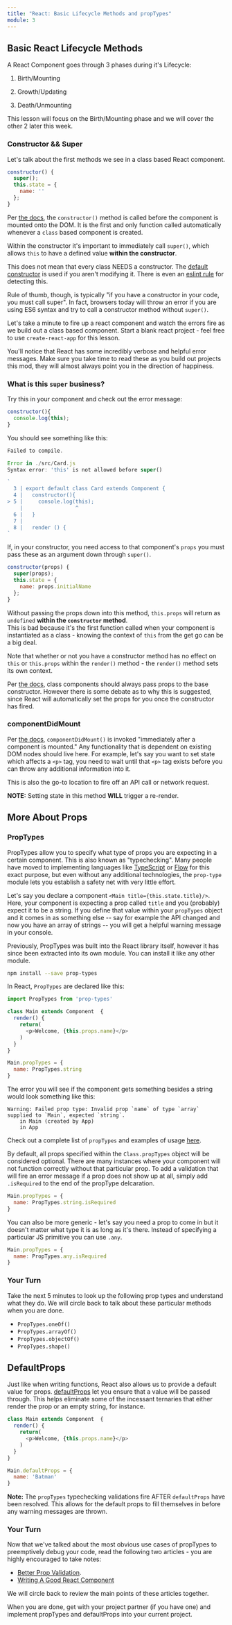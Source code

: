 ```yaml
---
title: "React: Basic Lifecycle Methods and propTypes"
module: 3
---
```


## Basic React Lifecycle Methods

A React Component goes through 3 phases during it's Lifecycle:

1. Birth/Mounting

2. Growth/Updating

3. Death/Unmounting

This lesson will focus on the Birth/Mounting phase and we will cover the other 2 later this week.

### Constructor && Super

Let's talk about the first methods we see in a class based React component.  

```js
constructor() {
  super();
  this.state = {
    name: ''
  };
}
```

Per [the docs](https://facebook.github.io/react/docs/react-component.html#constructor), the `constructor()` method is called before the component is mounted onto the DOM. It is the first and only function called automatically whenever a `class` based component is created.  

Within the constructor it's important to immediately call `super()`, which allows `this` to have a defined value **within the constructor**. 

This does not mean that every class NEEDS a constructor. The [default constructor](https://developer.mozilla.org/en-US/docs/Web/JavaScript/Reference/Classes/constructor#Default_constructors) is used if you aren't modifying it. There is even an [eslint rule](http://eslint.org/docs/rules/no-useless-constructor) for detecting this.

Rule of thumb, though, is typically "if you have a constructor in your code, you must call super". In fact, browsers today will throw an error if you are using ES6 syntax and try to call a constructor method without `super()`.

Let's take a minute to fire up a react component and watch the errors fire as we build out a class based component. Start a blank react project - feel free to use `create-react-app` for this lesson.  

You'll notice that React has some incredibly verbose and helpful error messages. Make sure you take time to read these as you build out projects this mod, they will almost always point you in the direction of happiness.  

### What is this `super` business?  

Try this in your component and check out the error message:

```js
constructor(){
  console.log(this);
}
```

You should see something like this:  

```js
Failed to compile.

Error in ./src/Card.js
Syntax error: 'this' is not allowed before super()

`
  3 | export default class Card extends Component {
  4 |   constructor(){
> 5 |     console.log(this);
    |                 ^
  6 |   }
  7 |
  8 |   render () {
`
```

If, in your constructor, you need access to that component's `props` you must pass these as an argument down through `super()`.

```js
constructor(props) {
  super(props);
  this.state = {
    name: props.initialName
  };
}
```

Without passing the props down into this method, `this.props` will return as `undefined` **within the `constructor` method**.  
This is bad because it's the first function called when your component is instantiated as a class - knowing the context of `this` 
from the get go can be a big deal.   

Note that whether or not you have a constructor method has no effect on `this` or `this.props` within the `render()` 
method - the `render()` method sets its own context.  

Per [the docs](https://reactjs.org/docs/state-and-lifecycle.html#adding-local-state-to-a-class), class components should
always pass props to the base constructor. However there is some debate as to why this is suggested, since React will
automatically set the props for you once the constructor has fired.

### componentDidMount

Per [the docs](https://reactjs.org/docs/react-component.html#componentdidmount), `componentDidMount()` is invoked "immediately 
after a component is mounted." Any functionality that is dependent on existing DOM nodes should live here. For example, let's 
say you want to set state which affects a `<p>` tag, you need to wait until that `<p>` tag exists before you can throw any additional 
information into it.

This is also the go-to location to fire off an API call or network request.  

**NOTE:** Setting state in this method **WILL** trigger a re-render.

## More About Props

### PropTypes

PropTypes allow you to specify what type of props you are expecting in a certain component. This is also known as "typechecking". 
Many people have moved to implementing languages like [TypeScript](https://www.typescriptlang.org/) or [Flow](https://flowtype.org/) 
for this exact purpose, but even without any additional technologies, the `prop-type` module lets you establish a safety net with 
very little effort.  

Let's say you declare a component `<Main title={this.state.title}/>`. Here, your component is expecting a prop called `title` 
and you (probably) expect it to be a string. If you define that value within your `propTypes` object and it comes in as something 
else -- say for example the API changed and now you have an array of strings -- you will get a helpful warning message in your console.  

Previously, PropTypes was built into the React library itself, however it has since been extracted into its own
module. You can install it like any other module. 

```sh
npm install --save prop-types
```

In React, `PropTypes` are declared like this:

```js
import PropTypes from 'prop-types'

class Main extends Component  {
  render() {
    return(
      <p>Welcome, {this.props.name}</p>
    )
  }
}

Main.propTypes = {
  name: PropTypes.string
}
```

The error you will see if the component gets something besides a string would look something like this:  

```
Warning: Failed prop type: Invalid prop `name` of type `array` supplied to `Main`, expected `string`.
    in Main (created by App)
    in App
```

Check out a complete list of `propTypes` and examples of usage [here](https://facebook.github.io/react/docs/typechecking-with-proptypes.html#react.proptypes).  

By default, all props specified within the `Class.propTypes` object will be considered optional. There are many instances where 
your component will not function correctly without that particular prop. To add a validation that will fire an error message if 
a prop does not show up at all, simply add `.isRequired` to the end of the propType delcaration.  


```js
Main.propTypes = {
  name: PropTypes.string.isRequired
}
```

You can also be more generic - let's say you need a prop to come in but it doesn't matter what type it is as long as it's there. 
Instead of specifying a particular JS primitive you can use `.any`.

```js
Main.propTypes = {
  name: PropTypes.any.isRequired
}
```


### Your Turn

Take the next 5 minutes to look up the following prop types and understand what they do. We will circle back to talk about 
these particular methods when you are done.  

- `PropTypes.oneOf()`  
- `PropTypes.arrayOf()`  
- `PropTypes.objectOf()`  
- `PropTypes.shape()`


## DefaultProps

Just like when writing functions, React also allows us to provide a default value for props. [defaultProps](https://facebook.github.io/react/docs/typechecking-with-proptypes.html#default-prop-values) 
let you ensure that a value will be passed through. This helps eliminate some of the incessant ternaries that either 
render the prop or an empty string, for instance.  

```js
class Main extends Component  {
  render() {
    return(
      <p>Welcome, {this.props.name}</p>
    )
  }
}

Main.defaultProps = {
  name: 'Batman'
}
```  

**Note:** The `propTypes` typechecking validations fire AFTER `defaultProps` have been resolved. This allows for the default props 
to fill themselves in before any warning messages are thrown.  


### Your Turn  

Now that we've talked about the most obvious use cases of propTypes to preemptively debug your code, read the following two articles - you are highly encouraged to take notes:  
- [Better Prop Validation](https://medium.com/@MoeSattler/better-prop-validation-in-react-cc83590d311f#.8z6wszfzn).  
- [Writing A Good React Component](https://thoughts.travelperk.com/writing-a-good-react-component-59624ed40b8e#.64wzjk4qc)  

We will circle back to review the main points of these articles together.  

When you are done, get with your project partner (if you have one) and implement propTypes and defaultProps into your current project.  
